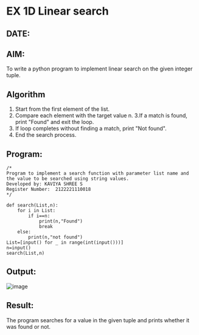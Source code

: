 # EX 1D Linear search
## DATE:
## AIM:
To write a python program to implement linear search on the given integer tuple.

## Algorithm
1. Start from the first element of the list.
2. Compare each element with the target value n.
3.If a match is found, print "Found" and exit the loop.
4. If loop completes without finding a match, print "Not found".
5. End the search process.

## Program:
```
/*
Program to implement a search function with parameter list name and the value to be searched using string values.
Developed by: KAVIYA SHREE S
Register Number:  2122221110018
*/
```
```
def search(List,n):
    for i in List:
        if i==n:
            print(n,"Found")
            break
    else:
        print(n,"not found")
List=[input() for _ in range(int(input()))]
n=input()
search(List,n)
```
## Output:
![image](https://github.com/user-attachments/assets/3b29bf93-7ca4-4689-b04b-b3fafbb8f453)
## Result:
The program searches for a value in the given tuple and prints whether it was found or not.
